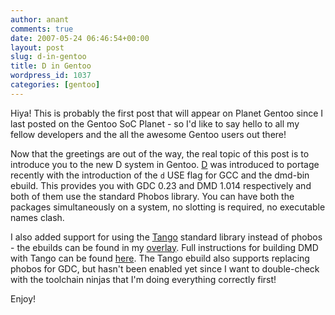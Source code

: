 ```yaml
---
author: anant
comments: true
date: 2007-05-24 06:46:54+00:00
layout: post
slug: d-in-gentoo
title: D in Gentoo
wordpress_id: 1037
categories: [gentoo]
---
```


Hiya! This is probably the first post that will appear on Planet Gentoo since I last posted on the Gentoo SoC Planet - so I'd like to say hello to all my fellow developers and the all the awesome Gentoo users out there!

Now that the greetings are out of the way, the real topic of this post is to introduce you to the new D system in Gentoo. [D](http://replay.waybackmachine.org/20070607083037/http://www.digitalmars.com/d/) was introduced to portage recently with the introduction of the `d` USE flag for GCC and the dmd-bin ebuild. This provides you with GDC 0.23 and DMD 1.014 respectively and both of them use the standard Phobos library. You can have both the packages simultaneously on a system, no slotting is required, no executable names clash.

I also added support for using the [Tango](http://replay.waybackmachine.org/20070607083037/http://www.dsource.org/projects/tango) standard library instead of phobos - the ebuilds can be found in my [overlay](http://replay.waybackmachine.org/20070607083037/http://overlays.gentoo.org/dev/anant). Full instructions for building DMD with Tango can be found [here](http://replay.waybackmachine.org/20070607083037/http://www.dsource.org/projects/tango/wiki/GentooLinux). The Tango ebuild also supports replacing phobos for GDC, but hasn't been enabled yet since I want to double-check with the toolchain ninjas that I'm doing everything correctly first!

Enjoy!
